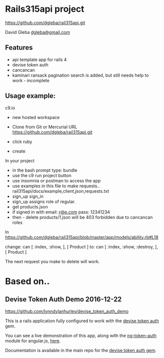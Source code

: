 # Rails315api project  https://github.com/dgleba/rail315api.git    David Gleba dgleba@gmail.com        ## Features  - api template app for rails 4  - devise token auth  - cancancan  - kaminari ransack pagination search is added, but still needs help to work - incomplete    ## Usage example:    c9.io - new hosted workspace - Clone from Git or Mercurial URL        https://github.com/dgleba/rail315api.git - click ruby  - createIn your project - in the bash prompt type:  bundle - use the c9 run project button - use insomnia or postman to access the app - use examples in this file to make requests.. rail315api/docs/example,client,json,requests.txt -    sign_up sign_in  -    sign_up assigns role of regular. -    get products.json - if signed in with email: r@e.com  pass: 12341234  -    then - delete products/1.json will be 403 forbidden due to cancancan roles  In https://github.com/dgleba/rail315api/blob/master/app/models/ability.rb#L18change: can [ :index, :show,  ], [ Product ]to:     can [ :index, :show, :destroy, ], [ Product ] The next request you make to delete will work. # Based on..## Devise Token Auth Demo  2016-12-22https://github.com/lynndylanhurley/devise_token_auth_demoThis is a rails application fully configured to work with the [devise token auth](https://github.com/lynndylanhurley/devise_token_auth) gem.You can see a live demonstration of this app, along with the [ng-token-auth](https://github.com/lynndylanhurley/ng-token-auth) module for angular.js, [here](http://ng-token-auth-demo.herokuapp.com/).Documentation is available in the main repo for the [devise token auth gem](https://github.com/lynndylanhurley/devise_token_auth).